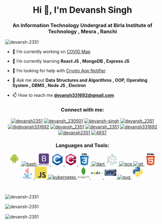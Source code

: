 <h1 align="center">Hi 👋, I'm Devansh Singh</h1>
<h3 align="center">An Information Technology Undergrad at Birla Institute of Technology , Mesra , Ranchi</h3>

<p align="left"> <img src="https://komarev.com/ghpvc/?username=devansh-2351&label=Profile%20views&color=0e75b6&style=flat" alt="devansh-2351" /> </p>

- 🔭 I’m currently working on [COVID Map](https://github.com/devansh-2351/COVID-Map)

- 🌱 I’m currently learning **React JS , MongoDB , Express JS**

- 🤝 I’m looking for help with [Crypto App Notifier](https://github.com/devansh-2351/Crypto-App-Notifier)

- 💬 Ask me about **Data Structures and Algorithms , OOP, Operating System , DBMS , Node JS , Electron**

- 📫 How to reach me **devansh331692@gmail.com**

<h3 align="center">Connect with me:</h3>
<p align="center">
<a href="https://dev.to/devansh2351" target="blank"><img align="center" src="https://cdn.jsdelivr.net/npm/simple-icons@3.0.1/icons/dev-dot-to.svg" alt="devansh2351" height="30" width="40" /></a>
<a href="https://twitter.com/devansh_230501" target="blank"><img align="center" src="https://www.pngarea.com/pngs/147/1445047_square-logo-png-twitter-square-logo-comments-hd.png" alt="devansh_230501" height="30" width="40" /></a>
<a href="https://linkedin.com/in/devansh-singh" target="blank"><img align="center" src="https://encrypted-tbn0.gstatic.com/images?q=tbn:ANd9GcRUhpwfPdPn-I82WyKdrjxCRz1mLt2gpht2yg&usqp=CAU" alt="devansh-singh" height="30" width="40" /></a>
<a href="https://instagram.com/devansh_2351" target="blank"><img align="center" src="https://i.pinimg.com/originals/63/9b/3d/639b3dafb544d6f061fcddd2d6686ddb.png" alt="devansh_2351" height="30" width="40" /></a>
<a href="https://medium.com/@devansh331692" target="blank"><img align="center" src="https://encrypted-tbn0.gstatic.com/images?q=tbn:ANd9GcRtnaTLFcrr1rm_S2XtWEOheHRP6PFkVmWpnf21gqXhCM6D5YBjM3fvPW5PL3J872GeNI8&usqp=CAU" alt="@devansh331692" height="30" width="40" /></a>
<a href="https://www.codechef.com/users/devansh_2351" target="blank"><img align="center" src="https://cdn.jsdelivr.net/npm/simple-icons@3.1.0/icons/codechef.svg" alt="devansh_2351" height="30" width="40" /></a>
<a href="https://www.hackerrank.com/devansh_2351" target="blank"><img align="center" src="https://cdn4.iconfinder.com/data/icons/logos-and-brands-1/512/160_Hackerrank_logo_logos-512.png" alt="devansh_2351" height="30" width="40" /></a>
<a href="https://codeforces.com/profile/devansh331692" target="blank"><img align="center" src="https://cdn.jsdelivr.net/npm/simple-icons@3.0.1/icons/codeforces.svg" alt="devansh331692" height="30" width="40" /></a>
<a href="https://auth.geeksforgeeks.org/user/devansh2351" target="blank"><img align="center" src="https://lh3.googleusercontent.com/EJtAs7PURVp3pue83R1NMJDcEm7ynsf-OvJ-0-lIMhRW7ey6eiGEoU0HvSXYwNTsNhZMxGSWqVR_ru2G57uk1K_yglBqula-TRTDlQFBNXkWQEDjIRrDrsq5Q-PoQdghUfmEBwEOR5kuXGB21BeoS2fk7VLYPKqc-efmrTtL4RYEMGtNxHici6Dpr9NFAzviIE7KgwFbw5JlAW_M20Mz8KkkkjutVLULL1Xc9Tv8SQC9EVIett7s94Lj3WGezjkm79ugan7lUfnJpCeOW-F-exQcG8wW6Zmjr46FlhLKqLmEf4x1sB8fwJZQ9NjNlKVUT4RKtg-NYOp81FormSx4mAqGNWasbc774JGJ0LJEbb5cr2Z6cAIMIjexES4c5afZScE6kNAbxFaYwPhTWjrGDad3QSYuN9HweXnU95I-uQ2jW2SQNCDco9bw1LBhwcG4OTrs7e_PrDGPSWq7yDKl23wO50rrk0KZHIsbbwgZ_uzFuG7O2GlRQ6oR-8CbhmN-R92Z4u1aVuil_Qlxlu1-0Gd5PWC72o2aQW3B-5oTlxFb-iMZbKKLO1xoYPDgf4ErHWCS9MczZb40Dggsq7XL0eNLXgv1q69UZeVyKwfUwxR9kd-yGGAaXrZf3vDL7I4A6DoHW3jQKNzO8qcFeO-hrR_QiLp4QHYONNMVgfvSwurRwQGbzXenShAqzPBHQJfMUTQBCJP0tvH_JqLOJCoboe15=w427-h432-no?authuser=0" alt="devansh2351" height="30" width="40" /></a>
<a href="https://discord.gg/4937" target="blank"><img align="center" src="https://i.pinimg.com/736x/b6/fe/4a/b6fe4a830e0263d8344b63e3dbcf3033.jpg" alt="4937" height="30" width="40" /></a>
</p>

<h3 align="center">Languages and Tools:</h3>
<p align="center"> <a href="https://developer.android.com" target="_blank"> <img src="https://raw.githubusercontent.com/devicons/devicon/master/icons/android/android-original-wordmark.svg" alt="android" width="40" height="40"/> </a> <a href="https://www.gnu.org/software/bash/" target="_blank"> <img src="https://www.vectorlogo.zone/logos/gnu_bash/gnu_bash-icon.svg" alt="bash" width="40" height="40"/> </a> <a href="https://getbootstrap.com" target="_blank"> <img src="https://raw.githubusercontent.com/devicons/devicon/master/icons/bootstrap/bootstrap-plain-wordmark.svg" alt="bootstrap" width="40" height="40"/> </a> <a href="https://www.cprogramming.com/" target="_blank"> <img src="https://raw.githubusercontent.com/devicons/devicon/master/icons/c/c-original.svg" alt="c" width="40" height="40"/> </a> <a href="https://www.w3schools.com/cpp/" target="_blank"> <img src="https://raw.githubusercontent.com/devicons/devicon/master/icons/cplusplus/cplusplus-original.svg" alt="cplusplus" width="40" height="40"/> </a> <a href="https://www.w3schools.com/css/" target="_blank"> <img src="https://raw.githubusercontent.com/devicons/devicon/master/icons/css3/css3-original-wordmark.svg" alt="css3" width="40" height="40"/> </a> <a href="https://dart.dev" target="_blank"> <img src="https://www.vectorlogo.zone/logos/dartlang/dartlang-icon.svg" alt="dart" width="40" height="40"/> </a> <a href="https://www.electronjs.org" target="_blank"> <img src="https://raw.githubusercontent.com/devicons/devicon/master/icons/electron/electron-original.svg" alt="electron" width="40" height="40"/> </a> <a href="https://cloud.google.com" target="_blank"> <img src="https://www.vectorlogo.zone/logos/google_cloud/google_cloud-icon.svg" alt="gcp" width="40" height="40"/> </a> <a href="https://git-scm.com/" target="_blank"> <img src="https://www.vectorlogo.zone/logos/git-scm/git-scm-icon.svg" alt="git" width="40" height="40"/> </a> <a href="https://www.w3.org/html/" target="_blank"> <img src="https://raw.githubusercontent.com/devicons/devicon/master/icons/html5/html5-original-wordmark.svg" alt="html5" width="40" height="40"/> </a> <a href="https://www.java.com" target="_blank"> <img src="https://raw.githubusercontent.com/devicons/devicon/master/icons/java/java-original.svg" alt="java" width="40" height="40"/> </a> <a href="https://developer.mozilla.org/en-US/docs/Web/JavaScript" target="_blank"> <img src="https://raw.githubusercontent.com/devicons/devicon/master/icons/javascript/javascript-original.svg" alt="javascript" width="40" height="40"/> </a> <a href="https://kubernetes.io" target="_blank"> <img src="https://www.vectorlogo.zone/logos/kubernetes/kubernetes-icon.svg" alt="kubernetes" width="40" height="40"/> </a> <a href="https://www.mongodb.com/" target="_blank"> <img src="https://raw.githubusercontent.com/devicons/devicon/master/icons/mongodb/mongodb-original-wordmark.svg" alt="mongodb" width="40" height="40"/> </a> <a href="https://nodejs.org" target="_blank"> <img src="https://raw.githubusercontent.com/devicons/devicon/master/icons/nodejs/nodejs-original-wordmark.svg" alt="nodejs" width="40" height="40"/> </a> <a href="https://www.php.net" target="_blank"> <img src="https://raw.githubusercontent.com/devicons/devicon/master/icons/php/php-original.svg" alt="php" width="40" height="40"/> </a> <a href="https://pugjs.org" target="_blank"> <img src="https://cdn.worldvectorlogo.com/logos/pug.svg" alt="pug" width="40" height="40"/> </a> <a href="https://www.python.org" target="_blank"> <img src="https://raw.githubusercontent.com/devicons/devicon/master/icons/python/python-original.svg" alt="python" width="40" height="40"/> </a> </p>

<br>

<p><img align="center" src="https://github-readme-stats.vercel.app/api/top-langs?username=devansh-2351&show_icons=true&locale=en&&layout=compact&theme=highcontrast" alt="devansh-2351" /></p>

<p><img align="center" src="https://github-readme-stats.vercel.app/api?username=devansh-2351&show_icons=true&locale=en&theme=highcontrast" alt="devansh-2351" /></p>

<p><img align="center" src="https://github-readme-streak-stats.herokuapp.com/?user=devansh-2351&theme=highcontrast" alt="devansh-2351" /></p>
